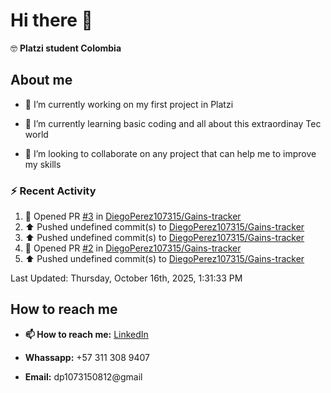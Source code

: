 
# Hi there 👋

🤓   **Platzi student Colombia**

## About me

- 🔭 I’m currently working on my first project in Platzi

- 🌱 I’m currently learning basic coding and all  about this extraordinay Tec world

- 👯 I’m looking to collaborate on any project that can help me to improve my skills

### :zap: Recent Activity
<!--RECENT_ACTIVITY:start-->
1. 💪 Opened PR [#3](undefined) in [DiegoPerez107315/Gains-tracker](https://github.com/DiegoPerez107315/Gains-tracker)<br>
2. ⬆️ Pushed undefined commit(s) to [DiegoPerez107315/Gains-tracker](https://github.com/DiegoPerez107315/Gains-tracker)<br>
3. ⬆️ Pushed undefined commit(s) to [DiegoPerez107315/Gains-tracker](https://github.com/DiegoPerez107315/Gains-tracker)<br>
4. 💪 Opened PR [#2](undefined) in [DiegoPerez107315/Gains-tracker](https://github.com/DiegoPerez107315/Gains-tracker)<br>
5. ⬆️ Pushed undefined commit(s) to [DiegoPerez107315/Gains-tracker](https://github.com/DiegoPerez107315/Gains-tracker)<br>
<!--RECENT_ACTIVITY:end-->
<!--RECENT_ACTIVITY:last_update-->
Last Updated: Thursday, October 16th, 2025, 1:31:33 PM
<!--RECENT_ACTIVITY:last_update_end-->

## How to reach me

- **📫 How to reach me:** [LinkedIn](https://www.linkedin.com/in/diego-zambrano-perez/)

- **Whassapp:** +57 311 308 9407

- **Email:**   dp1073150812@gmail

